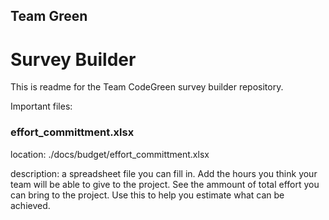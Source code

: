 ## Team Green
# Survey Builder
This is readme for the Team CodeGreen survey builder repository.

Important files:

### effort_committment.xlsx

location: ./docs/budget/effort_committment.xlsx  

description: a spreadsheet file you can fill in. Add the hours you think your team will be able to give to the project. See the ammount of total effort you can bring to the project. Use this to help you estimate what can be achieved.
